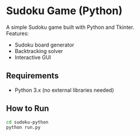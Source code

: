 # Sudoku Game (Python)

A simple Sudoku game built with Python and Tkinter.  
Features:
- Sudoku board generator
- Backtracking solver
- Interactive GUI

## Requirements
- Python 3.x (no external libraries needed)

## How to Run
```bash
cd sudoku-python
python run.py
